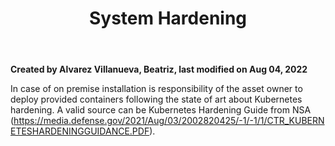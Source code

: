 ﻿---
title: "System Hardening"
url: 
weight: 1
---

**Created by Alvarez Villanueva, Beatriz, last modified on Aug 04, 2022** 

 

In case of on premise installation is responsibility of the asset owner to deploy provided containers following the state of art about Kubernetes hardening. A valid source can be Kubernetes Hardening Guide from NSA (<https://media.defense.gov/2021/Aug/03/2002820425/-1/-1/1/CTR_KUBERNETESHARDENINGGUIDANCE.PDF>).


